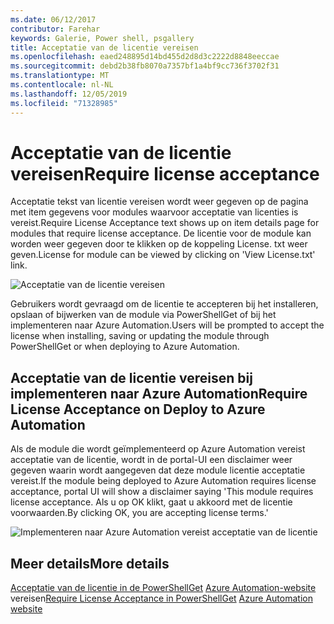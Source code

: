 ```yaml
---
ms.date: 06/12/2017
contributor: Farehar
keywords: Galerie, Power shell, psgallery
title: Acceptatie van de licentie vereisen
ms.openlocfilehash: eaed248895d14bd455d2d8d3c2222d8848eeccae
ms.sourcegitcommit: debd2b38fb8070a7357bf1a4bf9cc736f3702f31
ms.translationtype: MT
ms.contentlocale: nl-NL
ms.lasthandoff: 12/05/2019
ms.locfileid: "71328985"
---
```

# <a name="require-license-acceptance"></a><span data-ttu-id="5aeb3-103">Acceptatie van de licentie vereisen</span><span class="sxs-lookup"><span data-stu-id="5aeb3-103">Require license acceptance</span></span>

<span data-ttu-id="5aeb3-104">Acceptatie tekst van licentie vereisen wordt weer gegeven op de pagina met item gegevens voor modules waarvoor acceptatie van licenties is vereist.</span><span class="sxs-lookup"><span data-stu-id="5aeb3-104">Require License Acceptance text shows up on item details page for modules that require license acceptance.</span></span> <span data-ttu-id="5aeb3-105">De licentie voor de module kan worden weer gegeven door te klikken op de koppeling License. txt weer geven.</span><span class="sxs-lookup"><span data-stu-id="5aeb3-105">License for module can be viewed by clicking on 'View License.txt' link.</span></span>

![Acceptatie van de licentie vereisen](../../Images/RequireLicenseAcceptance.png)

<span data-ttu-id="5aeb3-107">Gebruikers wordt gevraagd om de licentie te accepteren bij het installeren, opslaan of bijwerken van de module via PowerShellGet of bij het implementeren naar Azure Automation.</span><span class="sxs-lookup"><span data-stu-id="5aeb3-107">Users will be prompted to accept the license when installing, saving or updating the module through PowerShellGet or when deploying to Azure Automation.</span></span>

## <a name="require-license-acceptance-on-deploy-to-azure-automation"></a><span data-ttu-id="5aeb3-108">Acceptatie van de licentie vereisen bij implementeren naar Azure Automation</span><span class="sxs-lookup"><span data-stu-id="5aeb3-108">Require License Acceptance on Deploy to Azure Automation</span></span>

<span data-ttu-id="5aeb3-109">Als de module die wordt geïmplementeerd op Azure Automation vereist acceptatie van de licentie, wordt in de portal-UI een disclaimer weer gegeven waarin wordt aangegeven dat deze module licentie acceptatie vereist.</span><span class="sxs-lookup"><span data-stu-id="5aeb3-109">If the module being deployed to Azure Automation requires license acceptance, portal UI will show a disclaimer saying 'This module requires license acceptance.</span></span> <span data-ttu-id="5aeb3-110">Als u op OK klikt, gaat u akkoord met de licentie voorwaarden.</span><span class="sxs-lookup"><span data-stu-id="5aeb3-110">By clicking OK, you are accepting license terms.'</span></span>

![Implementeren naar Azure Automation vereist acceptatie van de licentie](../../Images/DeployToAzureAutomationRequireLicenseAcceptanceDisclaimer.png)

## <a name="more-details"></a><span data-ttu-id="5aeb3-112">Meer details</span><span class="sxs-lookup"><span data-stu-id="5aeb3-112">More details</span></span>

<span data-ttu-id="5aeb3-113">[Acceptatie van de licentie in de PowerShellGet](../../concepts/module-license-acceptance.md)
[Azure Automation-website](/azure/automation) vereisen</span><span class="sxs-lookup"><span data-stu-id="5aeb3-113">[Require License Acceptance in PowerShellGet](../../concepts/module-license-acceptance.md)
[Azure Automation website](/azure/automation)</span></span>
